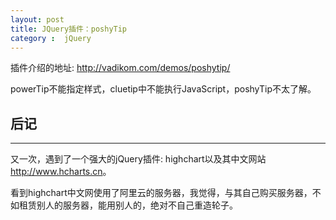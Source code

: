 ```yaml
---
layout: post
title: JQuery插件：poshyTip
category :  jQuery
---
```


插件介绍的地址: <http://vadikom.com/demos/poshytip/>

powerTip不能指定样式，cluetip中不能执行JavaScript，poshyTip不太了解。


## 后记
----

又一次，遇到了一个强大的jQuery插件: highchart以及其中文网站<http://www.hcharts.cn>。

看到highchart中文网使用了阿里云的服务器，我觉得，与其自己购买服务器，不如租赁别人的服务器，能用别人的，绝对不自己重造轮子。

